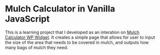 # Mulch Calculator in Vanilla JavaScript

This is a learning project that I developed as an interation on [Mulch Calculator WP Widget](https://github.com/ChaseTramel/mulch-Calculator-WP-Widget). It creates a simple page that allows for user to input the size of the area that needs to be covered in mulch, and outputs how many bags of mulch they need.